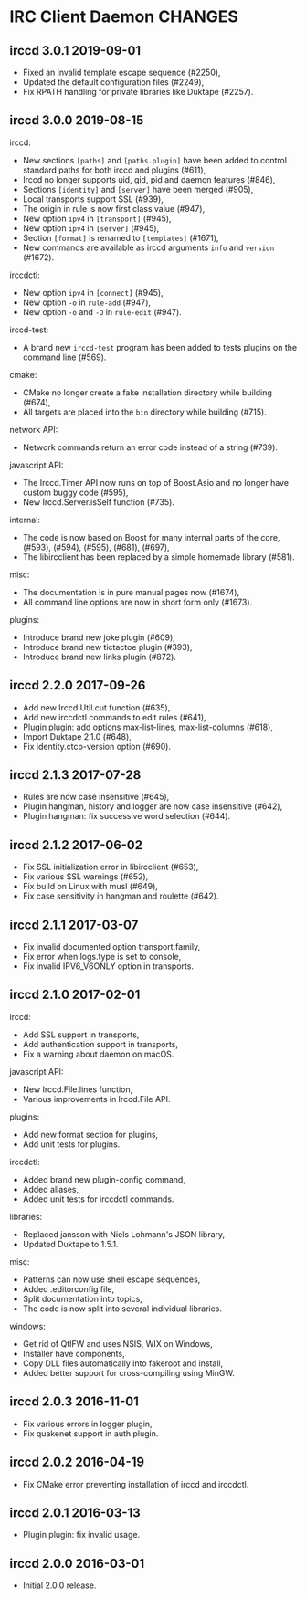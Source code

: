 IRC Client Daemon CHANGES
=========================

irccd 3.0.1 2019-09-01
----------------------

- Fixed an invalid template escape sequence (#2250),
- Updated the default configuration files (#2249),
- Fix RPATH handling for private libraries like Duktape (#2257).

irccd 3.0.0 2019-08-15
----------------------

irccd:

- New sections `[paths]` and `[paths.plugin]` have been added to control
  standard paths for both irccd and plugins (#611),
- Irccd no longer supports uid, gid, pid and daemon features (#846),
- Sections `[identity]` and `[server]` have been merged (#905),
- Local transports support SSL (#939),
- The origin in rule is now first class value (#947),
- New option `ipv4` in `[transport]` (#945),
- New option `ipv4` in `[server]` (#945),
- Section `[format]` is renamed to `[templates]` (#1671),
- New commands are available as irccd arguments `info` and `version` (#1672).

irccdctl:

- New option `ipv4` in `[connect]` (#945),
- New option `-o` in `rule-add` (#947),
- New option `-o` and `-O` in `rule-edit` (#947).

irccd-test:

- A brand new `irccd-test` program has been added to tests plugins on the
  command line (#569).

cmake:

- CMake no longer create a fake installation directory while building (#674),
- All targets are placed into the `bin` directory while building (#715).

network API:

- Network commands return an error code instead of a string (#739).

javascript API:

- The Irccd.Timer API now runs on top of Boost.Asio and no longer have custom
  buggy code (#595),
- New Irccd.Server.isSelf function (#735).

internal:

- The code is now based on Boost for many internal parts of the core, (#593),
  (#594), (#595), (#681), (#697),
- The libircclient has been replaced by a simple homemade library (#581).

misc:

- The documentation is in pure manual pages now (#1674),
- All command line options are now in short form only (#1673).

plugins:

- Introduce brand new joke plugin (#609),
- Introduce brand new tictactoe plugin (#393),
- Introduce brand new links plugin (#872).

irccd 2.2.0 2017-09-26
----------------------

- Add new Irccd.Util.cut function (#635),
- Add new irccdctl commands to edit rules (#641),
- Plugin plugin: add options max-list-lines, max-list-columns (#618),
- Import Duktape 2.1.0 (#648),
- Fix identity.ctcp-version option (#690).

irccd 2.1.3 2017-07-28
----------------------

- Rules are now case insensitive (#645),
- Plugin hangman, history and logger are now case insensitive (#642),
- Plugin hangman: fix successive word selection (#644).

irccd 2.1.2 2017-06-02
----------------------

- Fix SSL initialization error in libircclient (#653),
- Fix various SSL warnings (#652),
- Fix build on Linux with musl (#649),
- Fix case sensitivity in hangman and roulette (#642).

irccd 2.1.1 2017-03-07
----------------------

- Fix invalid documented option transport.family,
- Fix error when logs.type is set to console,
- Fix invalid IPV6\_V6ONLY option in transports.

irccd 2.1.0 2017-02-01
----------------------

irccd:

- Add SSL support in transports,
- Add authentication support in transports,
- Fix a warning about daemon on macOS.

javascript API:

- New Irccd.File.lines function,
- Various improvements in Irccd.File API.

plugins:

- Add new format section for plugins,
- Add unit tests for plugins.

irccdctl:

- Added brand new plugin-config command,
- Added aliases,
- Added unit tests for irccdctl commands.

libraries:

- Replaced jansson with Niels Lohmann's JSON library,
- Updated Duktape to 1.5.1.

misc:

- Patterns can now use shell escape sequences,
- Added .editorconfig file,
- Split documentation into topics,
- The code is now split into several individual libraries.

windows:

- Get rid of QtIFW and uses NSIS, WIX on Windows,
- Installer have components,
- Copy DLL files automatically into fakeroot and install,
- Added better support for cross-compiling using MinGW.

irccd 2.0.3 2016-11-01
----------------------

- Fix various errors in logger plugin,
- Fix quakenet support in auth plugin.

irccd 2.0.2 2016-04-19
----------------------

- Fix CMake error preventing installation of irccd and irccdctl.

irccd 2.0.1 2016-03-13
----------------------

- Plugin plugin: fix invalid usage.

irccd 2.0.0 2016-03-01
----------------------

- Initial 2.0.0 release.
